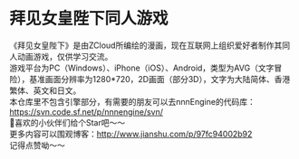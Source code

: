 # 拜见女皇陛下同人游戏
《拜见女皇陛下》是由ZCloud所编绘的漫画，现在互联网上组织爱好者制作其同人动画游戏，仅供学习交流。<br>
游戏平台为PC（Windows）、iPhone（iOS）、Android，类型为AVG（文字冒险），基准画面分辨率为1280*720，2D画面（部分3D），文字为大陆简体、香港繁体、英文和日文。<br>
本仓库里不包含引擎部分，有需要的朋友可以去nnnEngine的代码库：https://svn.code.sf.net/p/nnnengine/svn/ <br>
喜欢的小伙伴们给个Star吧～～<br>
更多内容可以围观博客：http://www.jianshu.com/p/97fc94002b92 <br>
记得点赞呦～～<br>
